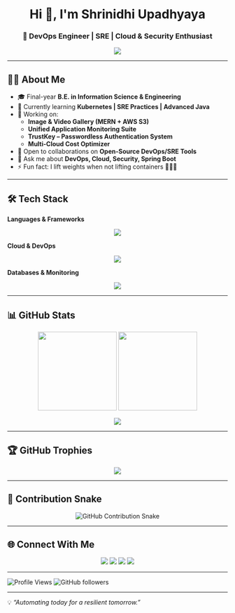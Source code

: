 <h1 align="center">Hi 👋, I'm Shrinidhi Upadhyaya</h1>
<h3 align="center">🚀 DevOps Engineer | SRE | Cloud & Security Enthusiast</h3>

<p align="center">
  <img src="https://readme-typing-svg.herokuapp.com?color=36BCF7&center=true&vCenter=true&lines=DevOps+%7C+SRE;Spring+Boot+Developer;Cloud-Native+Engineer;Always+Learning+%F0%9F%92%AA" />
</p>

---

## 🧑‍💻 About Me
- 🎓 Final-year **B.E. in Information Science & Engineering**  
- 🌱 Currently learning **Kubernetes | SRE Practices | Advanced Java**  
- 🔭 Working on:
  - **Image & Video Gallery (MERN + AWS S3)**  
  - **Unified Application Monitoring Suite**  
  - **TrustKey – Passwordless Authentication System**  
  - **Multi-Cloud Cost Optimizer**  
- 👯 Open to collaborations on **Open-Source DevOps/SRE Tools**  
- 💬 Ask me about **DevOps, Cloud, Security, Spring Boot**  
- ⚡ Fun fact: I lift weights when not lifting containers 🏋️‍♂️🐳  

---

## 🛠️ Tech Stack

**Languages & Frameworks**  
<p align="center">
<img src="https://skillicons.dev/icons?i=java,spring,js,react,html,css,python" />
</p>

**Cloud & DevOps**  
<p align="center">
<img src="https://skillicons.dev/icons?i=aws,docker,kubernetes,jenkins,terraform,githubactions,linux" />
</p>

**Databases & Monitoring**  
<p align="center">
<img src="https://skillicons.dev/icons?i=postgres,mongodb,redis,grafana,prometheus" />
</p>

---

## 📊 GitHub Stats

<p align="center">
  <img src="https://github-readme-stats.vercel.app/api?username=Shrinidhi972004&show_icons=true&theme=radical" height="180"/>
  <img src="https://github-readme-stats.vercel.app/api/top-langs/?username=Shrinidhi972004&layout=compact&theme=radical" height="180"/>
</p>

<p align="center">
  <img src="https://github-readme-streak-stats.herokuapp.com?user=Shrinidhi972004&theme=radical" />
</p>

---

## 🏆 GitHub Trophies
<p align="center">
  <img src="https://github-profile-trophy.vercel.app/?username=Shrinidhi972004&theme=radical&margin-w=10&margin-h=10&no-bg=true&no-frame=true" />
</p>

---

## 🐍 Contribution Snake
<p align="center">
  <picture>
    <source media="(prefers-color-scheme: dark)" srcset="https://github.com/Shrinidhi972004/Shrinidhi972004/blob/output/github-contribution-grid-snake-dark.svg" />
    <source media="(prefers-color-scheme: light)" srcset="https://github.com/Shrinidhi972004/Shrinidhi972004/blob/output/github-contribution-grid-snake.svg" />
    <img alt="GitHub Contribution Snake" src="https://github.com/Shrinidhi972004/Shrinidhi972004/blob/output/github-contribution-grid-snake.svg" />
  </picture>
</p>

---

## 🌐 Connect With Me
<p align="center">
  <a href="https://shrinidhi.space"><img src="https://img.shields.io/badge/Portfolio-000?style=for-the-badge&logo=vercel&logoColor=white"/></a>
  <a href="https://www.linkedin.com/in/shrinidhi-upadhyaya-82114a26a/"><img src="https://img.shields.io/badge/LinkedIn-0A66C2?style=for-the-badge&logo=linkedin&logoColor=white"/></a>
  <a href="mailto:shrinidhiupadhyaya00@gmail.com"><img src="https://img.shields.io/badge/Email-D14836?style=for-the-badge&logo=gmail&logoColor=white"/></a>
  <a href="https://github.com/Shrinidhi972004"><img src="https://img.shields.io/badge/GitHub-100000?style=for-the-badge&logo=github&logoColor=white"/></a>
</p>

---

![Profile Views](https://komarev.com/ghpvc/?username=Shrinidhi972004&color=blue) 
![GitHub followers](https://img.shields.io/github/followers/Shrinidhi972004?style=social)

---

💡 *“Automating today for a resilient tomorrow.”*
